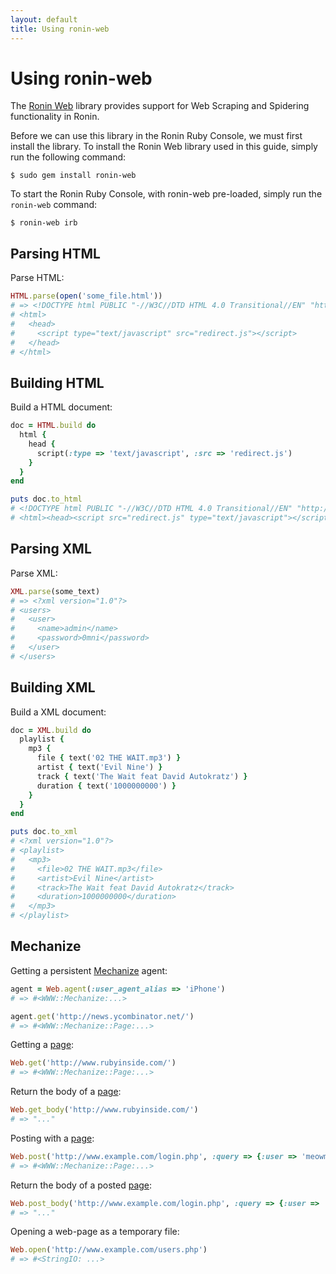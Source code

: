 ```yaml
---
layout: default
title: Using ronin-web
---
```


# Using ronin-web

The [Ronin Web](/docs/ronin-web/) library provides
support for Web Scraping and Spidering functionality in Ronin.

Before we can use this library in the Ronin Ruby Console, we must first
install the library. To install the Ronin Web library used in this guide,
simply run the following command:

```shell
$ sudo gem install ronin-web
```

To start the Ronin Ruby Console, with ronin-web pre-loaded, simply run the
`ronin-web` command:

```shell
$ ronin-web irb
```

## Parsing HTML

Parse HTML:

```ruby
HTML.parse(open('some_file.html'))
# => <!DOCTYPE html PUBLIC "-//W3C//DTD HTML 4.0 Transitional//EN" "http://www.w3.org/TR/REC-html40/loose.dtd">
# <html>
#   <head>
#     <script type="text/javascript" src="redirect.js"></script>
#   </head>
# </html>
```

## Building HTML

Build a HTML document:

```ruby
doc = HTML.build do
  html {
    head {
      script(:type => 'text/javascript', :src => 'redirect.js')
    }
  }
end

puts doc.to_html
# <!DOCTYPE html PUBLIC "-//W3C//DTD HTML 4.0 Transitional//EN" "http://www.w3.org/TR/REC-html40/loose.dtd">
# <html><head><script src="redirect.js" type="text/javascript"></script></head></html>
```

## Parsing XML

Parse XML:

```ruby
XML.parse(some_text)
# => <?xml version="1.0"?>
# <users>
#   <user>
#     <name>admin</name>
#     <password>0mni</password>
#   </user>
# </users>
```

## Building XML

Build a XML document:

```ruby
doc = XML.build do
  playlist {
    mp3 {
      file { text('02 THE WAIT.mp3') }
      artist { text('Evil Nine') }
      track { text('The Wait feat David Autokratz') }
      duration { text('1000000000') }
    }
  }
end

puts doc.to_xml
# <?xml version="1.0"?>
# <playlist>
#   <mp3>
#     <file>02 THE WAIT.mp3</file>
#     <artist>Evil Nine</artist>
#     <track>The Wait feat David Autokratz</track>
#     <duration>1000000000</duration>
#   </mp3>
# </playlist>
```

## Mechanize

Getting a persistent [Mechanize] agent:

```ruby
agent = Web.agent(:user_agent_alias => 'iPhone')
# => #<WWW::Mechanize:...>

agent.get('http://news.ycombinator.net/')
# => #<WWW::Mechanize::Page:...>
```

Getting a [page][Mechanize::Page]:

```ruby
Web.get('http://www.rubyinside.com/')
# => #<WWW::Mechanize::Page:...>
```

Return the body of a [page][Mechanize::Page]:

```ruby
Web.get_body('http://www.rubyinside.com/')
# => "..."
```

Posting with a [page][Mechanize::Page]:

```ruby
Web.post('http://www.example.com/login.php', :query => {:user => 'meowmix', :password => 'delivers'})
# => #<WWW::Mechanize::Page:...>
```

Return the body of a posted [page][Mechanize::Page]:

```ruby
Web.post_body('http://www.example.com/login.php', :query => {:user => 'meowmix', :password => 'delivers'})
# => "..."
```

Opening a web-page as a temporary file:

```ruby
Web.open('http://www.example.com/users.php')
# => #<StringIO: ...>
```

[Mechanize]: https://www.rubydoc.info/gems/mechanize/ 
[Mechanize::Page]: https://www.rubydoc.info/gems/mechanize/Mechanize/Page
